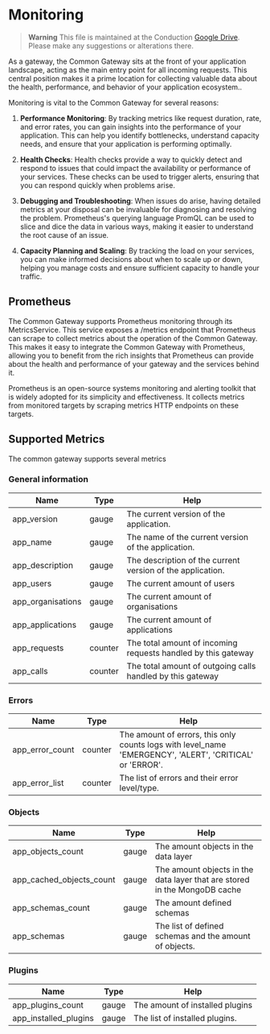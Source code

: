 # Monitoring

> **Warning**
> This file is maintained at the Conduction [Google Drive](https://docs.google.com/document/d/1guerprkkQgqTqMVEy9xQnyhRP8ME8lHVP0Ogy0_GkYM/edit). Please make any suggestions or alterations there.

As a gateway, the Common Gateway sits at the front of your application landscape, acting as the main entry point for all incoming requests. This central position makes it a prime location for collecting valuable data about the health, performance, and behavior of your application ecosystem..

Monitoring is vital to the Common Gateway for several reasons:

1.  **Performance Monitoring**: By tracking metrics like request duration, rate, and error rates, you can gain insights into the performance of your application. This can help you identify bottlenecks, understand capacity needs, and ensure that your application is performing optimally.

2.  **Health Checks**: Health checks provide a way to quickly detect and respond to issues that could impact the availability or performance of your services. These checks can be used to trigger alerts, ensuring that you can respond quickly when problems arise.

3.  **Debugging and Troubleshooting**: When issues do arise, having detailed metrics at your disposal can be invaluable for diagnosing and resolving the problem. Prometheus's querying language PromQL can be used to slice and dice the data in various ways, making it easier to understand the root cause of an issue.

4.  **Capacity Planning and Scaling**: By tracking the load on your services, you can make informed decisions about when to scale up or down, helping you manage costs and ensure sufficient capacity to handle your traffic.

## Prometheus

The Common Gateway supports Prometheus monitoring through its MetricsService. This service exposes a /metrics endpoint that Prometheus can scrape to collect metrics about the operation of the Common Gateway. This makes it easy to integrate the Common Gateway with Prometheus, allowing you to benefit from the rich insights that Prometheus can provide about the health and performance of your gateway and the services behind it.

Prometheus is an open-source systems monitoring and alerting toolkit that is widely adopted for its simplicity and effectiveness. It collects metrics from monitored targets by scraping metrics HTTP endpoints on these targets.

## Supported Metrics

The common gateway supports several metrics

### General information

| Name | Type | Help |
|------|------|------|
| app\_version | gauge | The current version of the application. |
| app\_name | gauge | The name of the current version of the application. |
| app\_description | gauge | The description of the current version of the application. |
| app\_users | gauge | The current amount of users |
| app\_organisations | gauge | The current amount of organisations |
| app\_applications | gauge | The current amount of applications |
| app\_requests | counter | The total amount of incoming requests handled by this gateway |
| app\_calls | counter | The total amount of outgoing calls handled by this gateway |

### Errors

| Name | Type | Help |
|------|------|------|
| app\_error\_count | counter | The amount of errors, this only counts logs with level\_name 'EMERGENCY', 'ALERT', 'CRITICAL' or 'ERROR'. |
| app\_error\_list | counter | The list of errors and their error level/type. |

### Objects

| Name | Type | Help |
|------|------|------|
| app\_objects\_count | gauge | The amount objects in the data layer |
| app\_cached\_objects\_count | gauge | The amount objects in the data layer that are stored in the MongoDB cache |
| app\_schemas\_count | gauge | The amount defined schemas |
| app\_schemas | gauge | The list of defined schemas and the amount of objects. |

### Plugins

| Name | Type | Help |
|------|------|------|
| app\_plugins\_count | gauge | The amount of installed plugins |
| app\_installed\_plugins | gauge | The list of installed plugins. |
